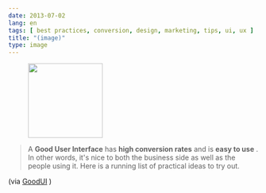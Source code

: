 ```yaml
---
date: 2013-07-02
lang: en
tags: [ best practices, conversion, design, marketing, tips, ui, ux ]
title: "(image)"
type: image
---
```


<figure>
<a
href="https://hugo.ferreira.cc/a-good-user-interface-has-high-conversion-rates/attachment/454/"
rel="attachment"><img
src="/wp-content/uploads/2013/07/tumblr_mpc16ilQrj1qz82meo1_1280-150x150.png"
width="150" height="150" /></a></figure>

> A **Good User Interface** has **high conversion rates** and is **easy
> to use** . In other words, it's nice to both the business side as well
> as the people using it. Here is a running list of practical ideas to
> try out.

(via [GoodUI](http://goodui.org/) )

